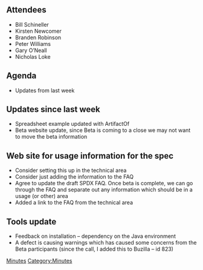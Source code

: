 ## Attendees

  - Bill Schineller
  - Kirsten Newcomer
  - Branden Robinson
  - Peter Williams
  - Gary O’Neall
  - Nicholas Loke

## Agenda

  - Updates from last week

## Updates since last week

  - Spreadsheet example updated with ArtifactOf
  - Beta website update, since Beta is coming to a close we may not want
    to move the beta information

## Web site for usage information for the spec

  - Consider setting this up in the technical area
  - Consider just adding the information to the FAQ
  - Agree to update the draft SPDX FAQ. Once beta is complete, we can go
    through the FAQ and separate out any information which should be in
    a usage (or other) area
  - Added a link to the FAQ from the technical area

## Tools update

  - Feedback on installation – dependency on the Java environment
  - A defect is causing warnings which has caused some concerns from the
    Beta participants (since the call, I added this to Buzilla – id 823)

[Minutes](Category:Technical "wikilink")
[Category:Minutes](Category:Minutes "wikilink")
